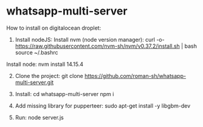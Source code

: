 # whatsapp-multi-server

How to install on digitalocean droplet:

1. Install nodeJS:
  Install nvm (node version manager):
    curl -o- https://raw.githubusercontent.com/nvm-sh/nvm/v0.37.2/install.sh | bash
    source ~/.bashrc
    
  Install node:
    nvm install 14.15.4
    
2. Clone the project:
  git clone https://github.com/roman-sh/whatsapp-multi-server.git
  
3. Install:
  cd whatsapp-multi-server
  npm i
  
4. Add missing library for pupperteer:
  sudo apt-get install -y libgbm-dev
  
5. Run:
  node server.js
  
